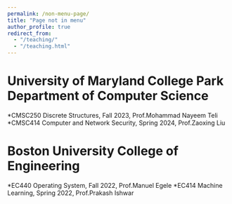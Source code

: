 ```yaml
---
permalink: /non-menu-page/
title: "Page not in menu"
author_profile: true
redirect_from: 
  - "/teaching/"
  - "/teaching.html"
---
```



University of Maryland College Park Department of Computer Science
======
*CMSC250 Discrete Structures, Fall 2023, Prof.Mohammad Nayeem Teli
*CMSC414 Computer and Network Security, Spring 2024, Prof.Zaoxing Liu


Boston University College of Engineering
======
*EC440 Operating System, Fall 2022, Prof.Manuel Egele
*EC414 Machine Learning, Spring 2022, Prof.Prakash Ishwar

